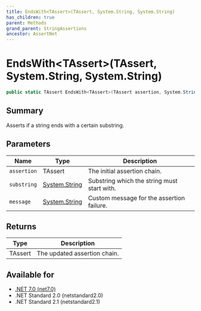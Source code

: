 ```yaml
---
title: EndsWith<TAssert>(TAssert, System.String, System.String)
has_children: true
parent: Methods
grand_parent: StringAssertions
ancestor: AssertNet
---
```

# EndsWith&lt;TAssert&gt;(TAssert, System.String, System.String)

```csharp
public static TAssert EndsWith<TAssert>(TAssert assertion, System.String substring, System.String message);
```

## Summary
Asserts if a string ends with a certain substring.

## Parameters
|Name|Type|Description|
|-|-|-|
|`assertion`|TAssert|The initial assertion chain.|
|`substring`|[System.String](https://learn.microsoft.com/en-us/dotnet/api/system.string)|Substring which the string must start with.|
|`message`|[System.String](https://learn.microsoft.com/en-us/dotnet/api/system.string)|Custom message for the assertion failure.|

## Returns
|Type|Description|
|-|-|
|TAssert|The updated assertion chain.|

## Available for
- [.NET 7.0 (net7.0)](https://versionsof.net/core/7.0/)
- .NET Standard 2.0 (netstandard2.0)
- .NET Standard 2.1 (netstandard2.1)
